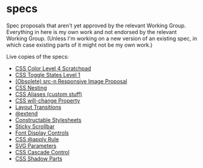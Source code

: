specs
=====

Spec proposals that aren't yet approved by the relevant Working Group.  Everything in here is my own work and not endorsed by the relevant Working Group.  (Unless I'm working on a new version of an existing spec, in which case existing parts of it might not be my own work.)

Live copies of the specs:

* [CSS Color Level 4 Scratchpad](http://tabatkins.github.io/specs/css-color/)
* [CSS Toggle States Level 1](http://tabatkins.github.io/specs/css-toggle-states/)
* [(Obsolete) src-n Responsive Image Proposal](http://tabatkins.github.io/specs/respimg/)
* [CSS Nesting](http://tabatkins.github.io/specs/css-nesting/)
* [CSS Aliases (custom stuff)](http://tabatkins.github.io/specs/css-aliases)
* [CSS will-change Property](http://tabatkins.github.io/specs/css-will-change)
* [Layout Transitions](http://tabatkins.github.io/specs/layout-transitions)
* [@extend](http://tabatkins.github.io/specs/css-extend-rule)
* [Constructable Stylesheets](http://tabatkins.github.io/specs/construct-stylesheets)
* [Sticky Scrollbar](http://tabatkins.github.io/specs/css-sticky-scrollbars)
* [Font Display Controls](http://tabatkins.github.io/specs/css-font-display)
* [CSS @apply Rule](http://tabatkins.github.io/specs/css-apply-rule)
* [SVG Parameters](http://tabatkins.github.io/specs/svg-params)
* [CSS Cascade Control](https://tabatkins.github.io/specs/css-cascade-control/)
* [CSS Shadow Parts](http://tabatkins.github.io/specs/css-shadow-parts)

